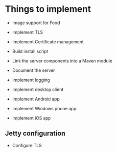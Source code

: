 # Things to implement

* Image support for Food
* Implement TLS
* Implement Certificate management
* Build install script
* Link the server components into a Maven module
* Document the server
* Implement logging

* Implement desktop client
* Implement Android app
* Implement Windows phone app
* Implement iOS app

## Jetty configuration
* Configure TLS
